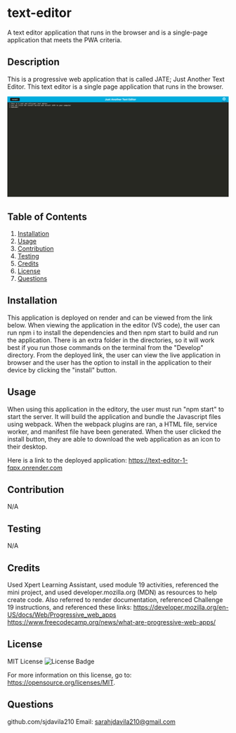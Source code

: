 # text-editor
A text editor application that runs in the browser and is a single-page application that meets the PWA criteria.

## Description
This is a progressive web application that is called JATE; Just Another Text Editor. This text editor is a single page application that runs in the browser. 

 ![JATE web application appearance](./assets/JATEscreenshot.png)
  
  ## Table of Contents
  1. [Installation](#installation)
  2. [Usage](#usage)
  3. [Contribution](#contribution)
  4. [Testing](#testing)
  5. [Credits](#credits)
  6. [License](#license)
  7. [Questions](#questions)

  ## Installation
  This application is deployed on render and can be viewed from the link below. When viewing the application in the editor (VS code), the user can run npm i to install the dependencies and then npm start to build and run the application. There is an extra folder in the directories, so it will work best if you run those commands on the terminal from the "Develop" directory. From the deployed link, the user can view the live application in browser and the user has the option to install in the application to their device by clicking the "install" button.

  ## Usage

  When using this application in the editory, the user must run "npm start" to start the server. It will build the application and bundle the Javascript files using webpack. When the webpack plugins are ran, a HTML file, service worker, and manifest file have been generated. When the user clicked the install button, they are able to download the web application as an icon to their desktop. 


  Here is a link to the deployed application:
    https://text-editor-1-fqpx.onrender.com

  ## Contribution
  N/A

  ## Testing
  N/A

  ## Credits
  Used Xpert Learning Assistant, used module 19 activities, referenced the mini project, and used developer.mozilla.org (MDN) as resources to help create code. Also referred to render documentation, referenced Challenge 19 instructions, and referenced these links:
    https://developer.mozilla.org/en-US/docs/Web/Progressive_web_apps
    https://www.freecodecamp.org/news/what-are-progressive-web-apps/
  

  ## License
  MIT License
  ![License Badge](https://img.shields.io/badge/License-MIT-yellow.svg)
  

  For more information on this license, go to: https://opensource.org/licenses/MIT.


  ## Questions
  github.com/sjdavila210
  Email: sarahjdavila210@gmail.com
